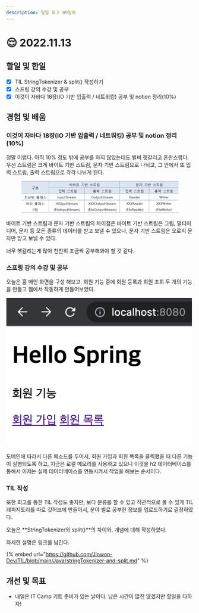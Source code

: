 ```yaml
---
description: 일일 회고 89일차
---
```


# 😌 2022.11.13

## 할일 및 한일&#x20;

* [x] TIL StringTokenizer & split() 작성하기&#x20;
* [x] 스프링 강의 수강 및 공부&#x20;
* [x] 이것이 자바다 18장(IO 기반 입출력 / 네트워킹) 공부 및 notion 정리(10%)&#x20;

## 경험 및 배움&#x20;

### 이것이 자바다 18장(IO 기반 입출력 / 네트워킹) 공부 및 notion 정리(10%)&#x20;

정말 어렵다. 아직 10% 정도 밖에 공부를 하지 않았는데도 벌써 헷갈리고 혼란스럽다. 우선 스트림은 크게 바이트 기반 스트림, 문자 기반 스트림으로 나뉘고, 그 안에서 또 입력 스트림, 출력 스트림으로 각각 나뉘게 된다.

<figure><img src="../.gitbook/assets/image (1).png" alt=""><figcaption></figcaption></figure>

바이트 기반 스트림과 문자 기반 스트림의 차이점은 바이트 기반 스트림은 그림, 멀티미디어, 문자 등 모든 종류의 데이터를 받고 보낼 수 있으나, 문자 기반 스트림은 오로지 문자만 받고 보낼 수 있다.

너무 헷갈리는게 많아 천천히 조금씩 공부해봐야 할 것 같다.

### 스프링 강의 수강 및 공부&#x20;

오늘은 홈 메인 화면을 구성 해보고, 회원 기능 중에 회원 등록과 회원 조회 두 개의 기능을 만들고 웹에서 작동하게 만들어보았다.

![](<../.gitbook/assets/image (1) (5).png>)

도메인에 따라서 다른 메소드를 두어서, 회원 가입과 회원 목록을 클릭했을 때 다른 기능이 실행되도록 하고, 지금은 로컬 메모리를 사용하고 있으니 이것을 h2 데이터베이스를 통해서 이제는 실제 데이터베이스를 연동시켜서 작업을 해보는 순서이다.

### TIL 작성

또한 회고를 통한 TIL 작성도 좋지만, 보다 분류를 할 수 있고 직관적으로 볼 수 있게 TIL 레퍼지토리를 따로 깃허브에 만들어서, 분야 별로 공부한 정보를 업로드하기로 결정하였다.

오늘은 **StringTokenizer와 split()**의 차이와, 개념에 대해 작성하였다.

자세한 설명은 링크를 남긴다.

{% embed url="https://github.com/Jinwon-Dev/TIL/blob/main/Java/stringTokenizer-and-split.md" %}

## 개선 및 목표&#x20;

* 내일은 IT Camp 키트 준비가 있는 날이다. 남은 시간이 많진 않겠지만 할일을 다하자!&#x20;
